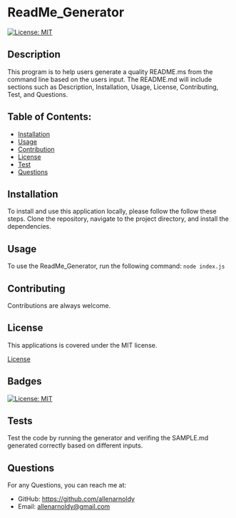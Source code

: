 # ReadMe_Generator
  [![License: MIT](https://img.shields.io/badge/License-MIT-yellow.svg)](https://opensource.org/licenses/MIT)
  
  ## Description
  This program is to help users generate a quality README.ms from the command line based on the users input. The README.md will include sections such as Description, Installation, Usage, License, Contributing, Test, and Questions.
  
  ## Table of Contents:
  - [Installation](#install)
  - [Usage](#usage)
  - [Contribution](#contrubition)
  - [License](#license)
  - [Test](#test)
  - [Questions](#questions)
  
  ## Installation
  To install and use this application locally, please follow the follow these steps. Clone the repository, navigate to the project directory, and install the dependencies.
  
  ## Usage
  To use the ReadMe_Generator, run the following command: `node index.js`
  
  ## Contributing
  Contributions are always welcome.
  
  
  ## License
  This applications is covered under the MIT license.
  
 [License](#license)
  
  ## Badges
  [![License: MIT](https://img.shields.io/badge/License-MIT-yellow.svg)](https://opensource.org/licenses/MIT)

  ## Tests
  Test the code by running the generator and verifing the SAMPLE.md generated correctly based on different inputs. 
  
  ## Questions
  For any Questions, you can reach me at:
  - GitHub: https://github.com/allenarnoldy
  - Email: allenarnoldy@gmail.com
  